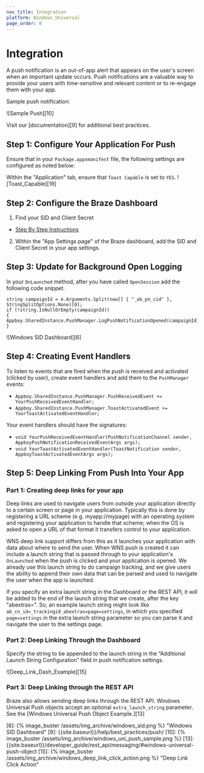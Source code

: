 ```yaml
---
nav_title: Integration
platform: Windows_Universal
page_order: 0
---
```

# Integration

A push notification is an out-of-app alert that appears on the user's screen when an important update occurs. Push notifications are a valuable way to provide your users with time-sensitive and relevant content or to re-engage them with your app.

Sample push notification:

![Sample Push][10]

Visit our [documentation][9] for additional best practices.

## Step 1: Configure Your Application For Push

Ensure that in your `Package.appxmanifest` file, the following settings are configured as noted below:

Within the "Application" tab, ensure that `Toast Capable` is set to `YES`.
  ![Toast_Capable][19]

## Step 2: Configure the Braze Dashboard

1. Find your SID and Client Secret
  - [Step By Step Instructions][4]
2. Within the "App Settings page" of the Braze dashboard, add the SID and Client Secret in your app settings.

## Step 3: Update for Background Open Logging

In your `OnLaunched` method, after you have called `OpenSession` add the following code snippet.

```
string campaignId = e.Arguments.Split(new[] { "_ab_pn_cid" }, StringSplitOptions.None)[0];
if (!string.IsNullOrEmpty(campaignId))
{
Appboy.SharedInstance.PushManager.LogPushNotificationOpened(campaignId);          
}
```

![Windows SID Dashboard][6]

## Step 4: Creating Event Handlers

To listen to events that are fired when the push is received and activated (clicked by user), create event handlers and add them to the `PushManager` events:

- `Appboy.SharedInstance.PushManager.PushReceivedEvent += YourPushReceivedEventHandler;`
- `Appboy.SharedInstance.PushManager.ToastActivatedEvent += YourToastActivatedEventHandler;`

Your event handlers should have the signatures:

- `void YourPushReceivedEventHandler(PushNotificationChannel sender, AppboyPushNotificationReceivedEventArgs args);`
- `void YourToastActivatedEventHandler(ToastNotification sender, AppboyToastActivatedEventArgs args);`

## Step 5: Deep Linking From Push Into Your App

### Part 1: Creating deep links for your app

Deep links are used to navigate users from outside your application directly to a certain screen or page in your application. Typically this is done by registering a URL scheme (e.g. myapp://mypage) with an operating system and registering your application to handle that scheme; when the OS is asked to open a URL of that format it transfers control to your application.

WNS deep link support differs from this as it launches your application with data about where to send the user. When WNS push is created it can include a launch string that is passed through to your application's `OnLaunched` when the push is clicked and your application is opened. We already use this launch string to do campaign tracking, and we give users the ability to append their own data that can be parsed and used to navigate the user when the app is launched.

If you specify an extra launch string in the Dashboard or the REST API, it will be added to the end of the launch string that we create, after the key "abextras=". So, an example launch string might look like `ab_cn_id=_trackingid_abextras=page=settings`, in which you specified `page=settings` in the extra launch string parameter so you can parse it and navigate the user to the settings page.

### Part 2: Deep Linking Through the Dashboard

Specify the string to be appended to the launch string in the “Additional Launch String Configuration” field in push notification settings.

![Deep_Link_Dash_Example][15]

### Part 3: Deep Linking through the REST API

Braze also allows sending deep links through the REST API. Windows Universal Push objects accept an optional `extra_launch_string` parameter. See the [Windows Universal Push Object Example.][13]

[4]: http://msdn.microsoft.com/en-us/library/windows/apps/hh465407.aspx
[6]: {% image_buster /assets/img_archive/windows_sid.png %} "Windows SID Dashboard"
[9]: {{site.baseurl}}/help/best_practices/push/
[10]: {% image_buster /assets/img_archive/windows_uni_push_sample.png %}
[13]: {{site.baseurl}}/developer_guide/rest_api/messaging/#windows-universal-push-object
[15]: {% image_buster /assets/img_archive/windows_deep_link_click_action.png %} "Deep Link Click Action"
